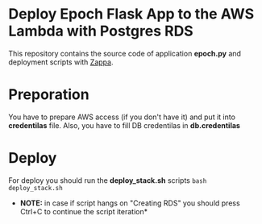 # Deploy Epoch Flask App to the AWS Lambda with Postgres RDS

This repository contains the source code of application **epoch.py** and deployment scripts with [Zappa](https://github.com/zappa/Zappa). 

# Preporation

You have to prepare AWS access (if you don't have it) and put it into **credentilas** file.
Also, you have to fill DB credentilas in **db.credentilas**

# Deploy

For deploy you should run the **deploy_stack.sh** scripts
`bash deploy_stack.sh`

* **NOTE:** in case if script hangs on "Creating RDS" you should press Ctrl+C to continue the script iteration* 